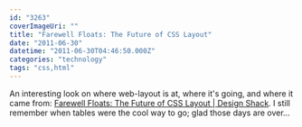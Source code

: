 ```yaml
---
id: "3263"
coverImageUri: ""
title: "Farewell Floats: The Future of CSS Layout"
date: "2011-06-30"
datetime: "2011-06-30T04:46:50.000Z"
categories: "technology"
tags: "css,html"
---
```


An interesting look on where web-layout is at, where it's going, and where it came from: [Farewell Floats: The Future of CSS Layout | Design Shack](http://designshack.co.uk/articles/css/farewell-floats-the-future-of-css-layout/). I still remember when tables were the cool way to go; glad those days are over…
